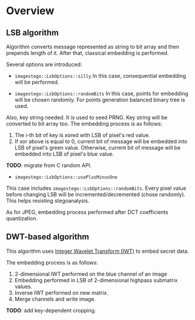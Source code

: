 # Overview

## LSB algorithm

Algorithm converts message represented as string to bit array and then prepends length of it.
After that, classical embedding is performed.

Several options are introduced:

* `imagestego::LsbOptions::silly`
In this case, consequential embedding will be performed.

* `imagestego::LsbOptions::randomBits`
In this case, points for embedding will be chosen randomly.
For points generation balanced binary tree is used.

Also, key string needed. It is used to seed PRNG. 
Key string will be converted to bit array too. The embedding process is as follows:
1. The i-th bit of key is xored with LSB of pixel's red value.
2. If xor above is equal to 0, current bit of message will be embedded into LSB of pixel's green value.
Otherwise,  current bit of message will be embedded into LSB of pixel's blue value.

**TODO**: migrate from C random API.

* `imagestego::LsbOptions::usePlusMinusOne`

This case includes `imagestego::LsbOptions::randomBits`.
Every pixel value before changing LSB will be incremented/decremented (chose randomly).
This helps resisting stegoanalysis.

As for JPEG, embedding process performed after DCT coefficients quantization.

## DWT-based algorithm

This algorithm uses [Integer Wavelet Transform (IWT)](https://stackoverflow.com/questions/15802827/how-can-dwt-be-used-in-lsb-substitution-steganography) to embed secret data.

The embedding process is as follows:
1. 2-dimensional IWT performed on the blue channel of an image 
2. Embedding performed in LSB of 2-dimensional highpass submatrix values.
3. Inverse IWT performed on new matrix.
4. Merge channels and write image.

**TODO**: add key-dependent cropping.
